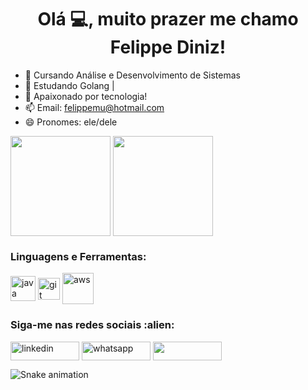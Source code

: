 <h1 align="center">Olá 💻, muito prazer me chamo Felippe Diniz! </h1>

- 🔭 Cursando Análise e Desenvolvimento de Sistemas  
- 🌱 Estudando Golang |
- 💬 Apaixonado por tecnologia! 
- 📫 Email: felippemu@hotmail.com        
- 😄 Pronomes: ele/dele

<div>
  <img height="160em"   align="center" src="https://github-readme-stats.vercel.app/api?username=felippediniz00&show_icons=true&theme=highcontrast&include_all_commits=true&count_private=true">
  <img height="160em" align="center" src="https://github-readme-stats.vercel.app/api/top-langs/?username=felippediniz00&&layout=compact&hide=shell&theme=highcontrast">
 </div>

 <div>
  <h3 align="left">Linguagens e Ferramentas:</h3>
 </div>
<div>
  <img align = "center" src="https://i.imgur.com/g6Wg8Ey.png" alt="java" width="40" height="40"/> 
  <img align = "center" src="https://i.imgur.com/5pIevzW.png" alt="git" width="35" height="35"/> 
  <img align = "center" src="https://i.imgur.com/IhS1TUg.png" alt="aws" width="50" height="50"/> 
</div>

<div>
  <h3 align="left">Siga-me nas redes sociais :alien: </h3>
<p align="left">

 <a href="https://www.linkedin.com/in/felippediniz/" target="blank"><img align="center" src="https://img.shields.io/badge/LinkedIn-0077B5?style=for-the-badge&logo=linkedin&logoColor=white" alt="linkedin" height="30" width="110" /></a>
 <a href="https://api.whatsapp.com/send?phone=19995498700" target="blank"><img align="center" src="https://img.shields.io/badge/WhatsApp-25D366?style=for-the-badge&logo=whatsapp&logoColor=white" alt="whatsapp" height="30" width="110" /></a>
[<img src="https://img.shields.io/badge/Gmail-D14836?style=for-the-badge&logo=gmail&logoColor=white" height="30" width="110" align ="center">](mailto:felippemu@hotmail.com)

   ![Snake animation](https://github.com/TomasAlric/TomasAlric/blob/output/github-contribution-grid-snake.svg) 












 
